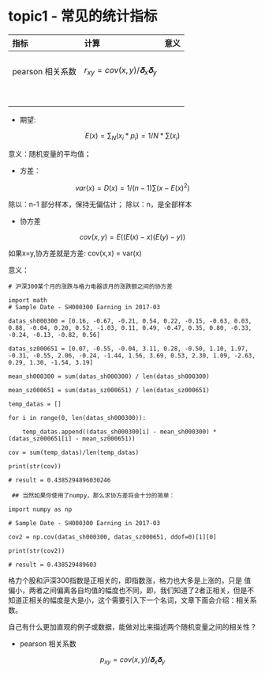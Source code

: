 # topic1 - 常见的统计指标





| 指标 | 计算 | 意义 |
| :--- | :--- | :--- |
|  |  |  |
|  |  |  |
|  |  |  |
| pearson 相关系数 |$$r_{xy} = cov(x,y)/𝛅_{x}𝛅_{y}$$|  |
|  |  |  |
|  |  |  |
|  |  |  |
|  |  |  |
|  |  |  |
|  |  |  |
|  |  |  |
|  |  |  |



* 期望:

$$E(x) = \sum_{N}(x_i* p_i) = 1/N * \sum(x_i)$$

意义：随机变量的平均值；

* 方差：

$$var(x) = D(x) = 1/(n-1)\sum(x-E(x)^2)$$

除以：n-1 部分样本，保持无偏估计；
除以：n，是全部样本


* 协方差

$$cov(x,y) = E((E(x)-x)(E(y)-y))$$

如果x=y,协方差就是方差: cov(x,x) = var(x)

意义：

```
# 沪深300某个月的涨跌与格力电器该月的涨跌额之间的协方差

import math
# Sample Date - SH000300 Earning in 2017-03

datas_sh000300 = [0.16, -0.67, -0.21, 0.54, 0.22, -0.15, -0.63, 0.03, 0.88, -0.04, 0.20, 0.52, -1.03, 0.11, 0.49, -0.47, 0.35, 0.80, -0.33, -0.24, -0.13, -0.82, 0.56]

datas_sz000651 = [0.07, -0.55, -0.04, 3.11, 0.28, -0.50, 1.10, 1.97, -0.31, -0.55, 2.06, -0.24, -1.44, 1.56, 3.69, 0.53, 2.30, 1.09, -2.63, 0.29, 1.30, -1.54, 3.19]

mean_sh000300 = sum(datas_sh000300) / len(datas_sh000300)

mean_sz000651 = sum(datas_sz000651) / len(datas_sz000651)

temp_datas = []

for i in range(0, len(datas_sh000300)):

    temp_datas.append((datas_sh000300[i] - mean_sh000300) * (datas_sz000651[i] - mean_sz000651))

cov = sum(temp_datas)/len(temp_datas)

print(str(cov))

# result = 0.4385294896030246

 ## 当然如果你使用了numpy，那么求协方差将会十分的简单：

import numpy as np

# Sample Date - SH000300 Earning in 2017-03

cov2 = np.cov(datas_sh000300, datas_sz000651, ddof=0)[1][0]

print(str(cov2))

# result = 0.438529489603

```

格力个股和沪深300指数是正相关的，即指数涨，格力也大多是上涨的，只是 值偏小，两者之间偏离各自均值的幅度也不同，即，我们知道了2者正相关，但是不知道正相关的幅度是大是小，这个需要引入下一个名词，文章下面会介绍：相关系数。

自己有什么更加直观的例子或数据，能做对比来描述两个随机变量之间的相关性？





* pearson 相关系数

$$p_{xy} = cov(x,y)/𝛅_x𝛅_y$$










